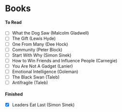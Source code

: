 # Books

#### To Read
- [ ] What the Dog Saw (Malcolm Gladwell)
- [ ] The Gift (Lewis Hyde)
- [ ] One From Many (Dee Hock)
- [ ] Community (Peter Block)
- [ ] Start With Why (Simon Sinek)
- [ ] How to Win Friends and Influence People (Carnegie)
- [ ] You Are Not A Gadget (Lanier)
- [ ] Emotional Intelligence (Goleman)
- [ ] The Black Swan (Taleb)
- [ ] Antifragile (Taleb)

#### Finished
- [x] Leaders Eat Last (Simon Sinek)
